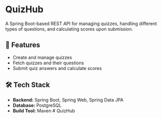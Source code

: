 # QuizHub

A Spring Boot-based REST API for managing quizzes, handling different types of questions, and calculating scores upon submission.

## 🚀 Features

- Create and manage quizzes
- Fetch quizzes and their questions
- Submit quiz answers and calculate scores

## 🛠️ Tech Stack

- **Backend:** Spring Boot, Spring Web, Spring Data JPA
- **Database:** PostgreSQL
- **Build Tool:** Maven
#   Q u i z H u b  
 